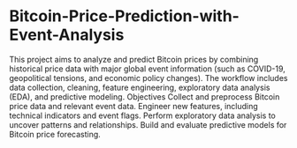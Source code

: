 # Bitcoin-Price-Prediction-with-Event-Analysis
This project aims to analyze and predict Bitcoin prices by combining historical price data with major global event information (such as COVID-19, geopolitical tensions, and economic policy changes). The workflow includes data collection, cleaning, feature engineering, exploratory data analysis (EDA), and predictive modeling.
Objectives
Collect and preprocess Bitcoin price data and relevant event data.
Engineer new features, including technical indicators and event flags.
Perform exploratory data analysis to uncover patterns and relationships.
Build and evaluate predictive models for Bitcoin price forecasting.

